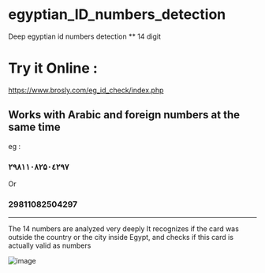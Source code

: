 # egyptian_ID_numbers_detection
Deep egyptian id numbers detection ** 14 digit

# Try it Online :
https://www.brosly.com/eg_id_check/index.php

## Works with Arabic and foreign numbers at the same time 
eg :

### ۲۹۸۱۱۰۸۲۵۰٤۲۹۷
Or
### 29811082504297
----------------

The 14 numbers are analyzed very deeply
It recognizes if the card was outside the country or the city inside Egypt, and checks if this card is actually valid as numbers

![image](https://github.com/borma425/egyptian_ID_numbers_detection/assets/42983220/1daa909e-c52a-481a-847c-9d9152624d21)
